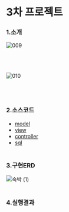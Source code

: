 # 3차 프로젝트
### 1.소개

![009](https://user-images.githubusercontent.com/87887553/145973286-ec7d80ee-1b60-4e15-a529-ff542c5bfe29.png)

<br><br>  
![010](https://user-images.githubusercontent.com/87887553/145973400-6842c1c5-36e7-44af-81f3-365f4e2d2fe7.png)

<br><br>
### 2.소스코드
  * [model](/MeRoom/src/main/java/com/spring/mr/vo/)
  * [view](/MeRoom/src/main/webapp/views/)
  * [controller](/MeRoom/src/main/java/com/spring/mr/controller/)
  * [sql](/MeRoom/sql/)
<br><br>
### 3.구현ERD

![숙박 (1)](https://user-images.githubusercontent.com/87887553/145972852-d0bf6ecb-2f8f-40b4-a37c-b06fe346c26a.png)
<br><br>


### 4.실행결과
